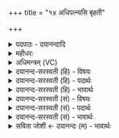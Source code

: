+++
title = "१४ अधिपत्न्यसि बृहती"

+++
<details><summary>पदपाठः - दयानन्दादि</summary>

अधि॑प॒त्नीत्यधि॑ऽपत्नी। अ॒सि॒। बृ॒ह॒ती। दिक्। विश्वे॑। ते॒। दे॒वाः। अधि॑पतय॒ इत्यधि॑ऽपतयः। बृह॒स्पतिः॑। हे॒ती॒नाम्। प्र॒ति॒ध॒र्त्तेति॑ प्रतिऽध॒र्त्ता। त्रि॒ण॒व॒त्र॒य॒स्त्रि॒ꣳशौ। त्रि॒न॒व॒त्र॒य॒स्त्रि॒ꣳशाविति॑ त्रिनवऽत्रयस्त्रि॒ꣳशौ। त्वा॒। स्तोमौ॑। पृ॒थि॒व्याम्। श्र॒य॒ता॒म्। वै॒श्व॒दे॒वा॒ग्नि॒मा॒रु॒त इति॑ वैश्वदेवाग्निमारु॒ते। उ॒क्थे इत्यु॒क्थे। अव्य॑थायै। स्त॒भ्नी॒ता॒म्। शा॒क्व॒र॒रै॒व॒त इति॑ शाक्वररैव॒ते। साम॑नी॒ इति॒ऽसाम॑नी। प्रति॑ष्ठित्यै। प्रति॑स्थित्या॒ इति॒ प्रति॑ऽस्थित्यै। अ॒न्तरि॑क्षे। ऋष॑यः। त्वा॒। प्र॒थ॒म॒जा इति॑ प्रथम॒ऽजाः। दे॒वेषु॑। दि॒वः। मात्र॑या। व॒रि॒म्णा। प्र॒थ॒न्तु॒। वि॒ध॒र्त्तेति॑ विऽध॒र्त्ता। च॒। अ॒यम्। अधि॑पति॒रित्यधि॑ऽपतिः। च॒। ते। त्वा॒। सर्वे॑। सं॒वि॒दा॒ना इति॑ सम्ऽविदा॒नाः। नाक॑स्य। पृ॒ष्ठे। स्व॒र्ग इति॑ स्वः॒ऽगे। लो॒के। यज॑मानम्। च॒। सा॒द॒य॒न्तु॒। १४।
</details>

<details><summary>महीधरः</summary>

म० अथ मध्ये । हे इष्टके, अधिकं पालयित्री बृहती प्रौढोर्ध्वा दिगसि । त्रिणवत्रयस्त्रिंशौ स्तोमौ त्वां पृथिव्यां श्रयताम्। वैश्वदेवाग्निमारुते शस्त्रे अचलनाय स्तभ्नीताम्। शाक्कररैवते सामनी चान्तरिक्षे स्थित्यै त्वां स्तभ्नीताम् । द्विवचने विशेषः । 'तत्सवितुर्वृणीमहे' ( ऋक्स० म० ५। ६ । १०।१) इत्यादि वैश्वदेवं शस्त्रम् । 'वैश्वानराय पृथुपाजसा' (ऋक्० म० ३ । १ । १३ । १) इत्यादिकमाग्निमारुतं शस्त्रम् । उक्तमन्यत् ॥ १४ ॥  
पञ्चदशी।
</details>

<details><summary>अधिमन्त्रम् (VC)</summary>

- विश्वेदेवा देवताः
- परमेष्ठी ऋषिः
- ब्राह्मी जगती, ब्राह्मी त्रिष्टुप्
- निषादः, धैवतः
</details>

<details><summary>दयानन्द-सरस्वती (हि) - विषयः</summary>

फिर वही विषय अगले मन्त्र में कहा है ॥
</details>

<details><summary>दयानन्द-सरस्वती (हि) - पदार्थः</summary>

पदार्थान्वयभाषाः -  हे स्त्रि ! जो तू (बृहती) बड़ी (अधिपत्नी) सब दिशाओं के ऊपर वर्त्तमान (दिक्) दिशा के समान (असि) है, उस (ते) तेरा पति (विश्वे) सब (देवाः) प्रकाशक सूर्य्यादि पदार्थ (अधिपतयः) अधिष्ठाता हैं, वैसे जो (बृहस्पतिः) विश्व का रक्षक (हेतीनाम्) बड़े लोकों का (प्रतिधर्त्ता) प्रतीति के साथ धारण करनेवाले सूर्य्य के तुल्य वह तेरा पति (त्वा) तुझ को (च) और (त्रिणवत्रयस्त्रिंशौ) त्रिणव और तेंतीस (स्तोमौ) स्तुति के साधन (पृथिव्याम्) पृथिवी में (अव्यथायै) पीड़ा रहितता के लिये (वैश्वदेवाग्निमारुते) सब विद्वान् और अग्नि वायुओं के व्याख्यान करनेवाले (उक्थे) कहने योग्य वेद के दो भागों का (श्रयताम्) आश्रय करें, (च) और जैसे (प्रतिष्ठित्यै) प्रतिष्ठा होने के लिये (शाक्वररैवते) शक्वरी और रेवती छन्द से कहे अर्थों से (सामनी) सामवेद के दो भागों को (स्तभ्नीताम्) सङ्गत करो। जैसे वे (अन्तरिक्षे) अवकाश में (प्रथमजाः) आदि में हुए (ऋषयः) धनञ्जय आदि सूक्ष्म स्थूल वायुरूप प्राण (देवेषु) दिव्य गुणवाले पदार्थों में (दिवः) प्रकाश की (मात्रया) मात्रा और (वरिम्णा) अधिकता से (त्वा) तुझ को प्रसिद्ध करते हैं, उन को मनुष्य लोग (प्रथन्तु) प्रख्यात करें, जैसे (अयम्) यह (अधिपतिः) स्वामी (विधर्त्ता) विविध प्रकार से सब को धारण करने हारा सूर्य है, जैसे (संविदानाः) सम्यक् सत्यप्रतिज्ञायुक्त ज्ञानवान् विद्वान् लोग (त्वा) तुझ को (नाकस्य) (पृष्ठे) सुखदायक देश के उपरि (स्वर्गे) सुखरूप (लोके) स्थान में स्थापित करते हैं, (ते) वे (सर्वे) सब (यजमानम्) तेरे पुरुष (च) और तुझ को (सादयन्तु) स्थित करें, वैसे तुम स्त्री-पुरुष दोनों वर्त्ता करो ॥१४ ॥
</details>

<details><summary>दयानन्द-सरस्वती (हि) - भावार्थः</summary>

भावार्थभाषाः -  इस मन्त्र में वाचकलुप्तोपमालङ्कार है। जैसे सब के बीच की दिशा सब से अधिक है, वैसे सब गुणों से शरीर और आत्मा का बल अधिक है, ऐसा निश्चित जानना चाहिये ॥१४ ॥
</details>

<details><summary>दयानन्द-सरस्वती (सं) - विषयः</summary>

पुनस्तमेव विषयमाह ॥
</details>

<details><summary>दयानन्द-सरस्वती (सं) - पदार्थः</summary>

पदार्थान्वयभाषाः -  हे स्त्रि ! या त्वं बृहत्यधिपत्नी दिगिवासि, तस्यास्ते पतिर्विश्वे देवा अधिपतयः सन्ति, तद्वद्यो बृहस्पतिर्हेतीनां प्रतिधर्त्ता त्वा च त्रिणवत्रयस्त्रिंशौ स्तोमौ पृथिव्यामव्यथायै वैश्वदेवाग्निमारुते उक्थे च श्रयताम्। प्रतिष्ठित्यै शाक्वररैवते सामनी च स्तभ्नीताम्। यथा तेऽन्तरिक्षे प्रथमजा ऋषयो देवेषु दिवो मात्रया वरिम्णा त्वा प्रथन्ते तान् मनुष्याः प्रथन्तु। यथाऽयमधिपतिर्विधर्त्ता सूर्य्योऽस्ति, यथा संविदाना विद्वांसस्त्वा नाकस्य पृष्ठे स्वर्गे लोके सादयन्ति, यथा सर्वे ते यजमानं च सादयन्तु तथा त्वं पत्या सह वर्तेथाः ॥१४ ॥
</details>

<details><summary>दयानन्द-सरस्वती (सं) - भावार्थः</summary>

भावार्थभाषाः -  अत्र वाचकलुप्तोपमालङ्कारः। यथा सर्वासां मध्यस्था दिक् सर्वाभ्योऽधिकास्ति तथा सर्वेभ्यो गुणेभ्यः शरीरात्मबलमधिकमस्तीति वेद्यम् ॥१४ ॥
</details>

<details><summary>सविता जोशी ← दयानन्दः (म) - भावार्थः</summary>

भावार्थभाषाः -  या मंत्रात वाचकलुप्तोपमालंकार आहे. जशी मधली दिशा सर्वात मोठी (विस्तृत) असते तसे सर्व गुणांनी युक्त शरीर व आत्मा यांचे बल अधिक असते हे जाणावे.
</details>